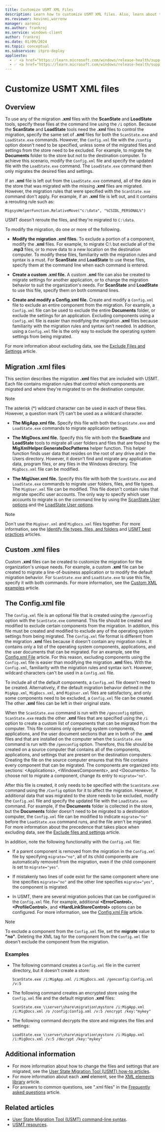 ```yaml
---
title: Customize USMT XML Files
description: Learn how to customize USMT XML files. Also, learn about the migration XML files that are included with USMT.
ms.reviewer: kevinmi,warrenw
manager: aaroncz
ms.author: frankroj
ms.service: windows-client
author: frankroj
ms.date: 01/09/2024
ms.topic: conceptual
ms.subservice: itpro-deploy
appliesto:
  - ✅ <a href="https://learn.microsoft.com/windows/release-health/supported-versions-windows-client" target="_blank">Windows 11</a>
  - ✅ <a href="https://learn.microsoft.com/windows/release-health/supported-versions-windows-client" target="_blank">Windows 10</a>
---
```


# Customize USMT XML files

## Overview

To use any of the migration **.xml** files with the **ScanState** and **LoadState** tools, specify these files at the command line using the `/i` option. Because the **ScanState** and **LoadState** tools need the **.xml** files to control the migration, specify the same set of **.xml** files for both the `ScanState.exe` and `LoadState.exe` commands. However, the `Config.xml` file with the `/config` option doesn't need to be specified, unless some of the migrated files and settings from the store need to be excluded. For example, to migrate the **Documents** folder to the store but not to the destination computer. To achieve this scenario, modify the `Config.xml` file and specify the updated file with the `LoadState.exe` command. The `LoadState.exe` command then only migrates the desired files and settings.

If an **.xml** file is left out from the `LoadState.exe` command, all of the data in the store that was migrated with the missing **.xml** files are migrated. However, the migration rules that were specified with the `ScanState.exe` command don't apply. For example, if an **.xml** file is left out, and it contains a rerouting rule such as:

`MigsysHelperFunction.RelativeMove("c:\data", "%CSIDL_PERSONAL%")`

USMT doesn't reroute the files, and they're migrated to `C:\data`.

To modify the migration, do one or more of the following.

- **Modify the migration .xml files.** To exclude a portion of a component, modify the **.xml** files. For example, to migrate C:\\ but exclude all of the **.mp3** files, or to move data to a new location on the destination computer. To modify these files, familiarity with the migration rules and syntax is a must. For **ScanState** and **LoadState** to use these files, specify them at the command line when each command is entered.

- **Create a custom .xml file.** A custom **.xml** file can also be created to migrate settings for another application, or to change the migration behavior to suit the organization's needs. For **ScanState** and **LoadState** to use this file, specify them on both command lines.

- **Create and modify a Config.xml file.** Create and modify a `Config.xml` file to exclude an entire component from the migration. For example, a `Config.xml` file can be used to exclude the entire **Documents** folder, or exclude the settings for an application. Excluding components using a `Config.xml` file is easier than modifying the migration **.xml** files because familiarity with the migration rules and syntax isn't needed. In addition, using a `Config.xml` file is the only way to exclude the operating system settings from being migrated.

For more information about excluding data, see the [Exclude Files and Settings](usmt-exclude-files-and-settings.md) article.

## Migration .xml files

This section describes the migration **.xml** files that are included with USMT. Each file contains migration rules that control which components are migrated and where they're migrated to on the destination computer.

> [!NOTE]
>
> The asterisk (\*) wildcard character can be used in each of these files. However, a question mark (?) can't be used as a wildcard character.

- **The MigApp.xml file.** Specify this file with both the `ScanState.exe` and `LoadState.exe` commands to migrate application settings.

- **The MigDocs.xml file.** Specify this file with both the **ScanState** and **LoadState** tools to migrate all user folders and files that are found by the **MigXmlHelper.GenerateDocPatterns** helper function. This helper function finds user data that resides on the root of any drive and in the Users directory. However, it doesn't find and migrate any application data, program files, or any files in the Windows directory. The `MigDocs.xml` file can be modified.

- **The MigUser.xml file.** Specify this file with both the `ScanState.exe` and `LoadState.exe` commands to migrate user folders, files, and file types. The `MigUser.xml` file can be modified. This file doesn't contain rules that migrate specific user accounts. The only way to specify which user accounts to migrate is on the command line by using the [ScanState User options](usmt-scanstate-syntax.md#user-options) and the [LoadState User options](usmt-loadstate-syntax.md#user-options).

> [!NOTE]
>
> Don't use the `MigUser.xml` and `MigDocs.xml` files together. For more information, see the [Identify file types, files, and folders](usmt-identify-file-types-files-and-folders.md) and [USMT best practices](usmt-best-practices.md) articles.

## Custom .xml files

Custom **.xml** files can be created to customize the migration for the organization's unique needs. For example, a custom **.xml** file can be created to migrate a line-of-business application or to modify the default migration behavior. For `ScanState.exe` and `LoadState.exe` to use this file, specify it with both commands. For more information, see the [Custom XML examples](usmt-custom-xml-examples.md) article.

## The Config.xml file

The `Config.xml` file is an optional file that is created using the `/genconfig` option with the `ScanState.exe` command. This file should be created and modified to exclude certain components from the migration. In addition, this file must be created and modified to exclude any of the operating system settings from being migrated. The `Config.xml` file format is different from the migration **.xml** files because it doesn't contain any migration rules. It contains only a list of the operating system components, applications, and the user documents that can be migrated. For an example, see the [Config.xml File](usmt-configxml-file.md) article. For this reason, excluding components using the `Config.xml` file is easier than modifying the migration **.xml** files. With the `Config.xml`, familiarity with the migration rules and syntax isn't. However, wildcard characters can't be used in a `Config.xml` file.

To include all of the default components, a `Config.xml` file doesn't need to be created. Alternatively, if the default migration behavior defined in the `MigApp.xml`, `MigDocs.xml`, and `MigUser.xml` files are satisfactory, and only some components need to be excluded, a `Config.xml` file can be created. The other **.xml** files can be left in their original state.

When the `ScanState.exe` command is run with the `/genconfig` option, `ScanState.exe` reads the other **.xml** files that are specified using the `/i` option to create a custom list of components that can be migrated from the computer. This file contains only operating system components, applications, and the user document sections that are in both of the **.xml** files and that are installed on the computer when the `ScanState.exe` command is run with the `/genconfig` option. Therefore, this file should be created on a source computer that contains all of the components, applications, and settings that are present on the destination computers. Creating the file on the source computer ensures that this file contains every component that can be migrated. The components are organized into sections: \<Applications\>, \<WindowsComponents\>, and \<Documents\>. To choose not to migrate a component, change its entry to `migrate="no"`.

After this file is created, it only needs to be specified with the `ScanState.exe` command using the `/Config` option for it to affect the migration. However, if additional data that was migrated to the store needs to be excluded, modify the `Config.xml` file and specify the updated file with the `LoadState.exe` command. For example, if the **Documents** folder is collected in the store, but the **Documents** folder doesn't need to be migrated to a destination computer, the `Config.xml` file can be modified to indicate `migrate="no"` before the `LoadState.exe` command runs, and the file aren't be migrated. For more information about the precedence that takes place when excluding data, see the [Exclude files and settings](usmt-exclude-files-and-settings.md) article.

In addition, note the following functionality with the `Config.xml` file:

- If a parent component is removed from the migration in the `Config.xml` file by specifying `migrate="no"`, all of its child components are automatically removed from the migration, even if the child component is set to `migrate="yes"`.

- If mistakenly two lines of code exist for the same component where one line specifies `migrate="no"` and the other line specifies `migrate="yes"`, the component is migrated.

- In USMT, there are several migration policies that can be configured in the `Config.xml` file. For example, additional **\<ErrorControl\>**, **\<ProfileControl\>**, and **\<HardLinkStoreControl\>** options can be configured. For more information, see the [Config.xml File](usmt-configxml-file.md) article.

> [!NOTE]
>
> To exclude a component from the `Config.xml` file, set the **migrate** value to **"no"**. Deleting the XML tag for the component from the `Config.xml` file doesn't exclude the component from the migration.

### Examples

- The following command creates a `Config.xml` file in the current directory, but it doesn't create a store:

    `ScanState.exe /i:MigApp.xml /i:MigDocs.xml /genconfig:Config.xml /v:5`

- The following command creates an encrypted store using the `Config.xml` file and the default migration **.xml** files:

    `ScanState.exe \\server\share\migration\mystore /i:MigApp.xml /i:MigDocs.xml /o /config:Config.xml /v:5 /encrypt /key:"mykey"`

- The following command decrypts the store and migrates the files and settings:

    `LoadState.exe \\server\share\migration\mystore /i:MigApp.xml /i:MigDocs.xml /v:5 /decrypt /key:"mykey"`

## Additional information

- For more information about how to change the files and settings that are migrated, see the [User State Migration Tool (USMT) how-to articles](usmt-how-to.md).
- For more information about each **.xml** element, see the [XML elements library](usmt-xml-elements-library.md) article.
- For answers to common questions, see ".xml files" in the [Frequently asked questions](usmt-faq.yml) article.

## Related articles

- [User State Migration Tool (USMT) command-line syntax](usmt-command-line-syntax.md).
- [USMT resources](usmt-resources.md).
